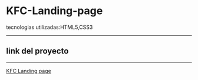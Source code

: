 # KFC-Landing-page
tecnologias utilizadas:HTML5,CSS3


 ------

 ## link del proyecto

 
------

<a href="https://xbernardoalvez66.github.io/KFC-Landing-page/KFC-Lnading-page/index.html">KFC Landing page</a>

